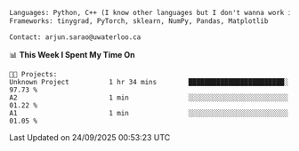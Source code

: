```txt
Languages: Python, C++ (I know other languages but I don't wanna work in em)
Frameworks: tinygrad, PyTorch, sklearn, NumPy, Pandas, Matplotlib

Contact: arjun.sarao@uwaterloo.ca
```

<!--START_SECTION:waka-->
📊 **This Week I Spent My Time On** 

```text
🐱‍💻 Projects: 
Unknown Project          1 hr 34 mins        ████████████████████████░   97.73 % 
A2                       1 min               ░░░░░░░░░░░░░░░░░░░░░░░░░   01.22 % 
A1                       1 min               ░░░░░░░░░░░░░░░░░░░░░░░░░   01.05 % 
```


 Last Updated on 24/09/2025 00:53:23 UTC
<!--END_SECTION:waka-->
